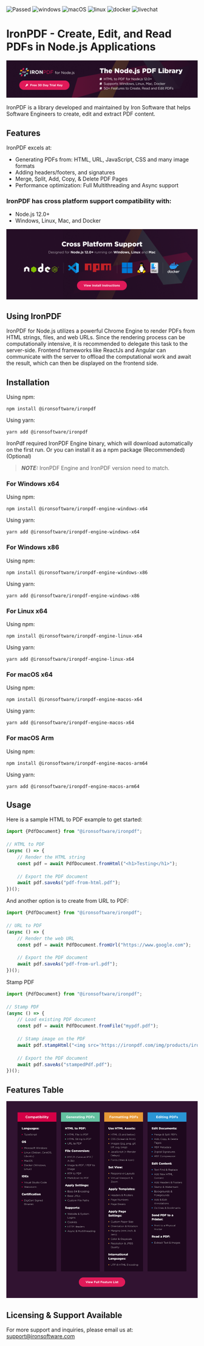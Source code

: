 ![Passed](https://img.shields.io/badge/build-%20%E2%9C%93%203158%20tests%20passed%20(0%20failed)%20-107C10?logo=visualstudio)  ![windows](https://img.shields.io/badge/%E2%80%8E%20-%20%E2%9C%93-107C10?logo=windows) ![macOS](https://img.shields.io/badge/%E2%80%8E%20-%20%E2%9C%93-107C10?logo=apple) ![linux](https://img.shields.io/badge/%E2%80%8E%20-%20%E2%9C%93-107C10?logo=linux&logoColor=white) ![docker](https://img.shields.io/badge/%E2%80%8E%20-%20%E2%9C%93-107C10?logo=docker&logoColor=white) ![livechat](https://img.shields.io/badge/Live%20Chat:-24/5-purple?logo=googlechat&logoColor=white)

# IronPDF - Create, Edit, and Read PDFs in Node.js Applications

![IronPDF NPM Trial Banner Image](https://raw.githubusercontent.com/iron-software/iron-nuget-assets/main/IronPDF-nodejs-readme/nuget-trial-banner-large.png)

IronPDF is a library developed and maintained by Iron Software that helps Software Engineers to create, edit and extract PDF content.

## Features

IronPDF excels at:
 - Generating PDFs from: HTML, URL, JavaScript, CSS and many image formats
 - Adding headers/footers, and signatures
 - Merge, Split, Add, Copy, & Delete PDF Pages
 - Performance optimization: Full Multithreading and Async support

### IronPDF has cross platform support compatibility with:
- Node.js 12.0+
- Windows, Linux, Mac, and Docker

![IronPDF Cross Platform Compatibility Support Image](https://raw.githubusercontent.com/iron-software/iron-nuget-assets/main/IronPDF-nodejs-readme/cross-platform-compatibility.png)

## Using IronPDF

IronPDF for Node.js utilizes a powerful Chrome Engine to render PDFs from HTML strings, files, and web URLs. Since the rendering process can be computationally intensive, it is recommended to delegate this task to the server-side. Frontend frameworks like ReactJs and Angular can communicate with the server to offload the computational work and await the result, which can then be displayed on the frontend side.

## Installation

Using npm:
```shell
npm install @ironsoftware/ironpdf
```

Using yarn:
```shell
yarn add @ironsoftware/ironpdf
```

IronPdf required IronPDF Engine binary, which will download automatically on the first run.
Or you can install it as a npm package (Recommended) (Optional)

> **_NOTE:_** IronPDF Engine and IronPDF version need to match.

### For Windows x64
Using npm:
```console
npm install @ironsoftware/ironpdf-engine-windows-x64
```

Using yarn:
```console
yarn add @ironsoftware/ironpdf-engine-windows-x64
```

### For Windows x86

Using npm:
```console
npm install @ironsoftware/ironpdf-engine-windows-x86
```

Using yarn:
```console
yarn add @ironsoftware/ironpdf-engine-windows-x86
```

### For Linux x64
Using npm:
```console
npm install @ironsoftware/ironpdf-engine-linux-x64
```

Using yarn:
```console
yarn add @ironsoftware/ironpdf-engine-linux-x64
```

### For macOS x64
Using npm:
```console
npm install @ironsoftware/ironpdf-engine-macos-x64
```

Using yarn:
```console
yarn add @ironsoftware/ironpdf-engine-macos-x64
```

### For macOS Arm
Using npm:
```console
npm install @ironsoftware/ironpdf-engine-macos-arm64
```

Using yarn:
```console
yarn add @ironsoftware/ironpdf-engine-macos-arm64
```

## Usage

Here is a sample HTML to PDF example to get started:

```typescript
import {PdfDocument} from "@ironsoftware/ironpdf";

// HTML to PDF
(async () => {
    // Render the HTML string
	const pdf = await PdfDocument.fromHtml("<h1>Testing</h1>");

    // Export the PDF document
	await pdf.saveAs("pdf-from-html.pdf");
})();
```

And another option is to create from URL to PDF:

```typescript
import {PdfDocument} from "@ironsoftware/ironpdf";

// URL to PDF
(async () => {
    // Render the web URL
    const pdf = await PdfDocument.fromUrl("https://www.google.com");

    // Export the PDF document
    await pdf.saveAs("pdf-from-url.pdf");
})();
```

Stamp PDF

```typescript
import {PdfDocument} from "@ironsoftware/ironpdf";

// Stamp PDF
(async () => {
    // Load existing PDF document
	const pdf = await PdfDocument.fromFile("mypdf.pdf");

    // Stamp image on the PDF
	await pdf.stampHtml("<img src='https://ironpdf.com/img/products/ironpdf-logo-text.svg'/>");

    // Export the PDF document
	await pdf.saveAs("stampedPdf.pdf");
})();
```

## Features Table
![IronPDF Features](https://raw.githubusercontent.com/iron-software/iron-nuget-assets/main/IronPDF-nodejs-readme/features-table.png)

## Licensing & Support Available
For more support and inquiries, please email us at: support@ironsoftware.com
